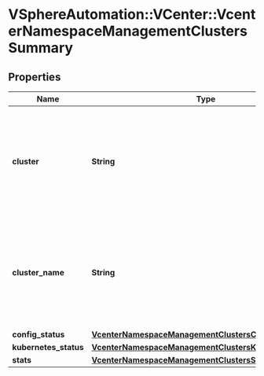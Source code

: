# VSphereAutomation::VCenter::VcenterNamespaceManagementClustersSummary

## Properties
Name | Type | Description | Notes
------------ | ------------- | ------------- | -------------
**cluster** | **String** | Identifier for the cluster. When clients pass a value of this structure as a parameter, the field must be an identifier for the resource type: ClusterComputeResource. When operations return a value of this structure as a result, the field will be an identifier for the resource type: ClusterComputeResource. | 
**cluster_name** | **String** | Name of the cluster. When clients pass a value of this structure as a parameter, the field must be an identifier for the resource type: ClusterComputeResource.name. When operations return a value of this structure as a result, the field will be an identifier for the resource type: ClusterComputeResource.name. | 
**config_status** | [**VcenterNamespaceManagementClustersConfigStatus**](VcenterNamespaceManagementClustersConfigStatus.md) |  | 
**kubernetes_status** | [**VcenterNamespaceManagementClustersKubernetesStatus**](VcenterNamespaceManagementClustersKubernetesStatus.md) |  | 
**stats** | [**VcenterNamespaceManagementClustersStats**](VcenterNamespaceManagementClustersStats.md) |  | 


